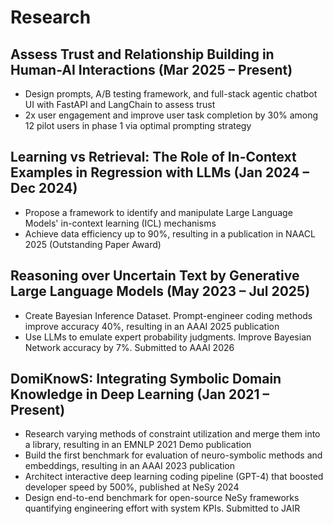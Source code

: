 # Research

## Assess Trust and Relationship Building in Human-AI Interactions (Mar 2025 – Present)
- Design prompts, A/B testing framework, and full-stack agentic chatbot UI with FastAPI and LangChain to assess trust
- 2x user engagement and improve user task completion by 30% among 12 pilot users in phase 1 via optimal prompting strategy

## Learning vs Retrieval: The Role of In-Context Examples in Regression with LLMs (Jan 2024 – Dec 2024)
- Propose a framework to identify and manipulate Large Language Models' in-context learning (ICL) mechanisms
- Achieve data efficiency up to 90%, resulting in a publication in NAACL 2025 (Outstanding Paper Award)

## Reasoning over Uncertain Text by Generative Large Language Models (May 2023 – Jul 2025)
- Create Bayesian Inference Dataset. Prompt-engineer coding methods improve accuracy 40%, resulting in an AAAI 2025 publication
- Use LLMs to emulate expert probability judgments. Improve Bayesian Network accuracy by 7%. Submitted to AAAI 2026

## DomiKnowS: Integrating Symbolic Domain Knowledge in Deep Learning (Jan 2021 – Present)
- Research varying methods of constraint utilization and merge them into a library, resulting in an EMNLP 2021 Demo publication
- Build the first benchmark for evaluation of neuro-symbolic methods and embeddings, resulting in an AAAI 2023 publication
- Architect interactive deep learning coding pipeline (GPT-4) that boosted developer speed by 500%, published at NeSy 2024
- Design end-to-end benchmark for open-source NeSy frameworks quantifying engineering effort with system KPIs. Submitted to JAIR
